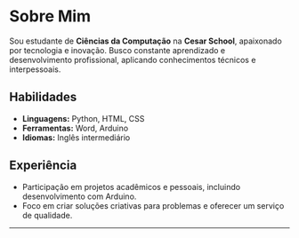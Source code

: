# Sobre Mim

Sou estudante de **Ciências da Computação** na **Cesar School**, apaixonado por tecnologia e inovação. Busco constante aprendizado e desenvolvimento profissional, aplicando conhecimentos técnicos e interpessoais.

## Habilidades
- **Linguagens:** Python, HTML, CSS
- **Ferramentas:** Word, Arduino
- **Idiomas:** Inglês intermediário

## Experiência
- Participação em projetos acadêmicos e pessoais, incluindo desenvolvimento com Arduino.
- Foco em criar soluções criativas para problemas e oferecer um serviço de qualidade.

---
